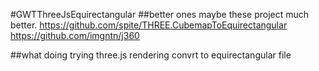 #GWTThreeJsEquirectangular
##better ones
maybe these project much better.
https://github.com/spite/THREE.CubemapToEquirectangular
https://github.com/imgntn/j360

##what doing
trying three.js rendering convrt to equirectangular file

